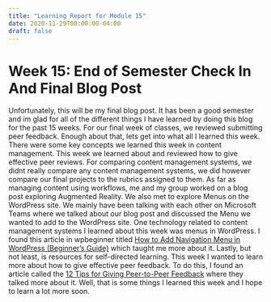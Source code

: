 ```yaml
---
title: "Learning Report for Module 15"
date: 2020-11-29T00:00:00-04:00
draft: false
---
```


Week 15: End of Semester Check In And Final Blog Post
=====================================================
Unfortunately, this will be my final blog post. It has been a good semester and im glad for all of the different things I have learned by doing this blog for the past 15 weeks. For our final week of classes, we reviewed submitting peer feedback. Enough about that, lets get into what all I learned this week. There were some key concepts we learned this week in content management. This week we learned about and reviewed how to give effective peer reviews. For comparing content management systems, we didnt really compare any content management systems, we did however compare our final projects to the rubrics assigned to them. As far as managing content using workflows, me and my group worked on a blog post exploring Augmented Reality. We also met to explore Menus on the WordPress site. We mainly have been talking with each other on Microsoft Teams where we talked about our blog post and discussed the Menu we wanted to add to the WordPress site. One technology related to content management systems I learned about this week was menus in WordPress. I found this article in wpbeginner titled [How to Add Navigation Menu in WordPress (Beginner’s Guide)](https://www.wpbeginner.com/beginners-guide/how-to-add-navigation-menu-in-wordpress-beginners-guide/ "How to Add Navigation Menu in WordPress (Beginner’s Guide)") which taught me more about it. Lastly, but not least, is resources for self-directed learning. This week I wanted to learn more about how to give effective peer feedback. To do this, I found an article called the [12 Tips for Giving Peer-to-Peer Feedback](https://justworks.com/blog/dont-make-peer-to-peer-constructive-criticism-awkward "12 Tips for Giving Peer-to-Peer Feedback") where they talked more about it.  Well, that is some things I learned this week and I hope to learn a lot more soon.
